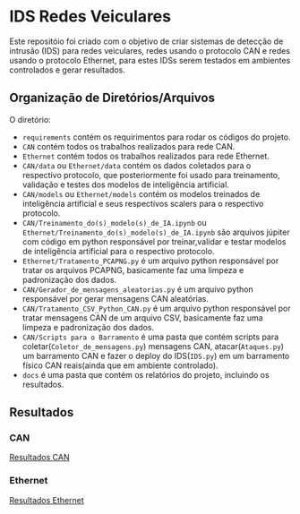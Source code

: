 # IDS Redes Veiculares

Este repositóio foi criado com o objetivo de criar sistemas de detecção de intrusão (IDS) para redes veiculares, redes usando o protocolo CAN e redes usando o protocolo Ethernet, para estes IDSs serem testados em ambientes controlados e gerar resultados.

## Organização de Diretórios/Arquivos

O diretório:
 - `requirements` contém os requirimentos para rodar os códigos do projeto.
 - `CAN` contém todos os trabalhos realizados para rede CAN.
 - `Ethernet` contém todos os trabalhos realizados para rede Ethernet.
 - `CAN/data` ou `Ethernet/data` contém os dados coletados para o respectivo protocolo, que posteriormente foi usado para treinamento, validação e testes dos modelos de inteligência artificial.
 - `CAN/models` ou `Ethernet/models` contém os modelos treinados de inteligência artificial e seus respectivos scalers para o respectivo protocolo.
 - `CAN/Treinamento_do(s)_modelo(s)_de_IA.ipynb` ou `Ethernet/Treinamento_do(s)_modelo(s)_de_IA.ipynb` são arquivos júpiter com código em python responsável por treinar,validar e testar modelos de inteligência artificial para o respectivo protocolo.
 - `Ethernet/Tratamento_PCAPNG.py` é um arquivo python responsável por tratar os arquivos PCAPNG, basicamente faz uma limpeza e padronização dos dados.
 - `CAN/Gerador_de_mensagens_aleatorias.py` é um arquivo python responsável por gerar mensagens CAN aleatórias.
 - `CAN/Tratamento_CSV_Python_CAN.py` é um arquivo python responsável por tratar mensagens CAN de um arquivo CSV, basicamente faz uma limpeza e padronização dos dados.
 - `CAN/Scripts para o Barramento` é uma pasta que contém scripts para coletar(`Coletor_de_mensagens.py`) mensagens CAN, atacar(`Ataques.py`) um barramento CAN e fazer o deploy do IDS(`IDS.py`) em um barramento físico CAN reais(ainda que em ambiente controlado).
 - `docs` é uma pasta que contém os relatórios do projeto, incluindo os resultados.

## Resultados 

### CAN

[Resultados CAN](docs/Resultados_CAN.pdf)

### Ethernet 

[Resultados Ethernet](docs/Resultados_Ethernet.pdf)
